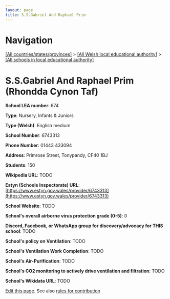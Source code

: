 ```yaml
---
layout: page
title: S.S.Gabriel And Raphael Prim
---
```

# Navigation

[[All countries/states/provinces]](../../..) > [[All Welsh local educational authority]](../..) > [[All schools in local educational authority]](..)

# S.S.Gabriel And Raphael Prim (Rhondda Cynon Taf)

**School LEA number**: 674

**Type**: Nursery, Infants & Juniors

**Type (Welsh)**: English medium

**School Number**: 6743313

**Phone Number**: 01443 433094

**Address**: Primrose Street, Tonypandy, CF40 1BJ

**Students**: 150

**Wikipedia URL**: TODO

**Estyn (Schools Inspectorate) URL**: [https://www.estyn.gov.wales/provider/6743313](https://www.estyn.gov.wales/provider/6743313)

**School Website**: TODO

**School's overall airborne virus protection grade (0-5)**: 0

**Discord, Facebook, or WhatsApp group for discovery/advocacy for THIS school**: TODO

**School's policy on Ventilation**: TODO

**School's Ventilation Work Completion**: TODO

**School's Air-Purification**: TODO

**School's CO2 monitoring to actively drive ventilation and filtration**: TODO

**School's Wikidata URL**: TODO




[Edit this page](https://github.com/ventilate-schools/Wales/edit/prif/./Rhondda_Cynon_Taf/S.S.Gabriel_And_Raphael_Prim.md). See also [rules for contribution](../../../contribution-rules/)